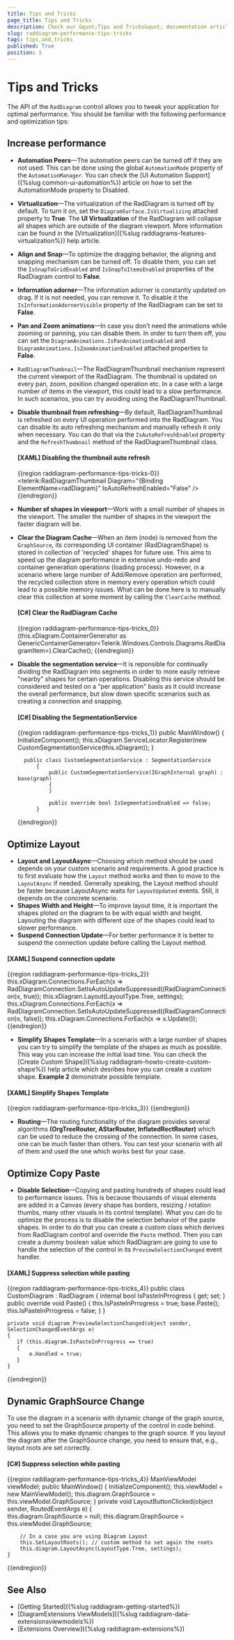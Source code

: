 ```yaml
---
title: Tips and Tricks
page_title: Tips and Tricks
description: Check our &quot;Tips and Tricks&quot; documentation article for the RadDiagram WPF control.
slug: raddiagram-performance-tips-tricks
tags: tips,and,tricks
published: True
position: 1
---
```


# Tips and Tricks

The API of the `RadDiagram` control allows you to tweak your application for optimal performance. You should be familiar with the following performance and optimization tips:

## Increase performance

* __Automation Peers__&mdash;The automation peers can be turned off if they are not used. This can be done using the global `AutomationMode` property of the `AutomationManager`. You can check the [UI Automation Support]({%slug common-ui-automation%}) article on how to set the AutomationMode property to Disabled.
* __Virtualization__&mdash;The virtualization of the RadDiagram is turned off by default. To turn it on, set the `DiagramSurface.IsVirtualizing` attached property to __True__. The __UI Virtualization__ of the RadDiagram will collapse all shapes which are outside of the diagram viewport. More information can be found in the [Virtualization]({%slug raddiagrams-features-virtualization%}) help article.
* __Align and Snap__&mdash;To optimize the dragging behavior, the aligning and snapping mechanism can be turned off. To disable them, you can set the `IsSnapToGridEnabled` and `IsSnapToItemsEnabled` properties of the RadDiagram control to __False__.
* __Information adorner__&mdash;The information adorner is constantly updated on drag. If it is not needed, you can remove it. To disable it the `IsInformationAdornerVisible` property of the RadDiagram can be set to __False__.
* __Pan and Zoom animations__&mdash;In case you don't need the animations while zooming or panning, you can disable them. In order to turn them off, you can set the `DiagramAnimations.IsPanAnimationEnabled` and `DiagramAnimations.IsZoomAnimationEnabled` attached properties to __False__.
* `RadDiagramThumbnail`&mdash;The RadDiagramThumbnail mechanism represent the current viewport of the RadDiagram. The thumbnail is updated on every pan, zoom, position changed operation etc. In a case with a large number of items in the viewport, this could lead to a slow performance. In such scenarios, you can try avoiding using the RadDiagramThumbnail.
* __Disable thumbnail from refreshing__&mdash;By default, RadDiagramThumbnail is refreshed on every UI operation performed into the RadDiagram. You can disable its auto refreshing mechanism and manually refresh it only when necessary. You can do that via the `IsAutoRefreshEnabled` property and the `RefreshThumbnail` method of the RadDiagramThumbnail class.

  	#### __[XAML] Disabling the thumbnail auto refresh__
	{{region raddiagram-performance-tips-tricks-0}}
		<telerik:RadDiagramThumbnail Diagram="{Binding ElementName=radDiagram}" IsAutoRefreshEnabled="False" /> 
	{{endregion}}

* __Number of shapes in viewport__&mdash;Work with a small number of shapes in the viewport. The smaller the number of shapes in the viewport the faster diagram will be.
* __Clear the Diagram Cache__&mdash;When an item (node) is removed from the `GraphSource`, its corresponding UI container (RadDiagramShape) is stored in collection of 'recycled' shapes for future use. This aims to speed up the diagram performance in extensive undo-redo and container generation operations (loading process). However, in a scenario where large number of Add/Remove operation are performed, the recycled collection store in memory every operation which could lead to a possible memory issues. What can be done here is to manually clear this collection at some moment by calling the `ClearCache` method.

	#### __[C#] Clear the RadDiagram Cache__
	{{region raddiagram-performance-tips-tricks_0}}
		(this.xDiagram.ContainerGenerator as GenericContainerGenerator<Telerik.Windows.Controls.Diagrams.RadDiagramItem>).ClearCache();
	{{endregion}}

* __Disable the segmentation service__&mdash;It is reponsible for continually dividing the RadDiagram into segments in order to more easily retrieve "nearby" shapes for certain operations. Disabling this service should be considered and tested on a "per application" basis as it could increase the overall performance, but slow down specific scenarios such as creating a connection and snapping. 

	#### __[C#] Disabling the SegmentationService__
	{{region raddiagram-performance-tips-tricks_1}}
		public MainWindow()
		{
			InitializeComponent();
			this.xDiagram.ServiceLocator.Register<ISegmentationService>(new CustomSegmentationService(this.xDiagram));
		}
	
		public class CustomSegmentationService : SegmentationService
	    	{
		        public CustomSegmentationService(IGraphInternal graph) : base(graph)
		        {
		        }
		
		        public override bool IsSegmentationEnabled => false;
	    	}
	{{endregion}}

## Optimize Layout

* __Layout and LayoutAsync__&mdash;Choosing which method should be used depends on your custom scenario and requirements. A good practice is to first evaluate how the `Layout` method works and then to move to the `LayoutAsync` if needed. Generally speaking, the Layout method should be faster because LayoutAsync waits for `LayoutUpdated` events. Still, it depends on the concrete scenario.
* __Shapes Width and Height__&mdash;To improve layout time, it is important the shapes ploted on the diagram to be with equal width and height. Layouting the diagram with different size of the shapes could lead to slower performance.
* __Suspend Connection Update__&mdash;For better performance it is better to suspend the connection update before calling the Layout method.

#### __[XAML] Suspend connection update__
{{region raddiagram-performance-tips-tricks_2}}
	this.xDiagram.Connections.ForEach(x => RadDiagramConnection.SetIsAutoUpdateSuppressed((RadDiagramConnection)x, true)); 
	this.xDiagram.Layout(LayoutType.Tree, settings);
	this.xDiagram.Connections.ForEach(x => RadDiagramConnection.SetIsAutoUpdateSuppressed((RadDiagramConnection)x, false));
	this.xDiagram.Connections.ForEach(x => x.Update());
{{endregion}}

* __Simplify Shapes Template__&mdash;In a scenario with a large number of shapes you can try to simplify the template of the shapes as much as possible. This way you can increase the initial load time. You can check the [Create Custom Shape]({%slug raddiagram-howto-create-custom-shape%}) help article which desribes how you can create a custom shape. __Example 2__ demonstrate possible template. 

#### __[XAML] Simplify Shapes Template__
{{region raddiagram-performance-tips-tricks_3}}
	<Style TargetType="{x:Type telerik:RadDiagramShape}">
		<Setter Property="Template">
			<Setter.Value>
				<ControlTemplate TargetType="telerik:RadDiagramShape">
					<Grid Background="Orange">
						<ContentPresenter Margin="{TemplateBinding Padding}"
							  HorizontalAlignment="{TemplateBinding HorizontalContentAlignment}"
							  VerticalAlignment="{TemplateBinding VerticalContentAlignment}" />
					</Grid>
				</ControlTemplate>
			</Setter.Value>
		</Setter>
	</Style>
{{endregion}}

* __Routing__&mdash;The routing functionality of the diagram provides several algorithms __(OrgTreeRouter, AStarRouter, InflatedRectRouter)__ which can be used to reduce the crossing of the connection. In some cases, one can be much faster than others. You can test your scenario with all of them and used the one which works best for your case.
       
## Optimize Copy Paste 

* __Disable Selection__&mdash;Copying and pasting hundreds of shapes could lead to performance issues. This is because thousands of visual elements are added in a Canvas (every shape has borders, resizing / rotation thumbs, many other visuals in its control template). What you can do to optimize the process is to disable the selection behavior of the paste shapes. In order to do that you can create a custom class which derives from RadDiagram control and override the `Paste` method. Then you can create a dummy boolean value which RadDiagram are going to use to handle the selection of the control in its `PreviewSelectionChanged` event handler.

#### __[XAML] Suppress selection while pasting__
{{region raddiagram-performance-tips-tricks_4}}
	public class CustomDiagram : RadDiagram
	{
		internal bool IsPasteInPrrogress { get; set; }
		public override void Paste()
		{
		   this.IsPasteInPrrogress = true;
		   base.Paste();
		   this.IsPasteInPrrogress = false;
		}
	}

	private void diagram_PreviewSelectionChanged(object sender, SelectionChangedEventArgs e)
	{
	   if (this.diagram.IsPasteInPrrogress == true)
	   {
		   e.Handled = true;
	   }
	}
{{endregion}}

## Dynamic GraphSource Change

To use the diagram in a scenario with dynamic change of the graph source, you need to set the GraphSource property of the control in code behind. This allows you to make dynamic changes to the graph source. If you layout the diagram after the GraphSource change, you need to ensure that, e.g., layout roots are set correctly.

#### __[C#] Suppress selection while pasting__
{{region raddiagram-performance-tips-tricks_4}}
    MainViewModel viewModel;
	public MainWindow()
	{
		InitializeComponent();
		this.viewModel = new MainViewModel();
		this.diagram.GraphSource = this.viewModel.GraphSource;
	}
	private void LayoutButtonClicked(object sender, RoutedEventArgs e)
	{         
		this.diagram.GraphSource = null;
		this.diagram.GraphSource = this.viewModel.GraphSource;
	 
	    // In a case you are using Diagram Layout
		this.SetLayoutRoots(); // custom method to set again the roots
		this.diagram.LayoutAsync(LayoutType.Tree, settings);
	}
{{endregion}}
	   
## See Also

* [Getting Started]({%slug raddiagram-getting-started%})
* [DiagramExtensions ViewModels]({%slug raddiagram-data-extensionsviewmodels%})
* [Extensions Overview]({%slug raddiagram-extensions%})
